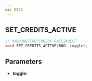 ```yaml
---
ns: MISC
---
```

## SET_CREDITS_ACTIVE

```c
// 0xB938B7E6D3C0620C 0xEC2A0ECF
void SET_CREDITS_ACTIVE(BOOL toggle);
```


## Parameters
* **toggle**: 

